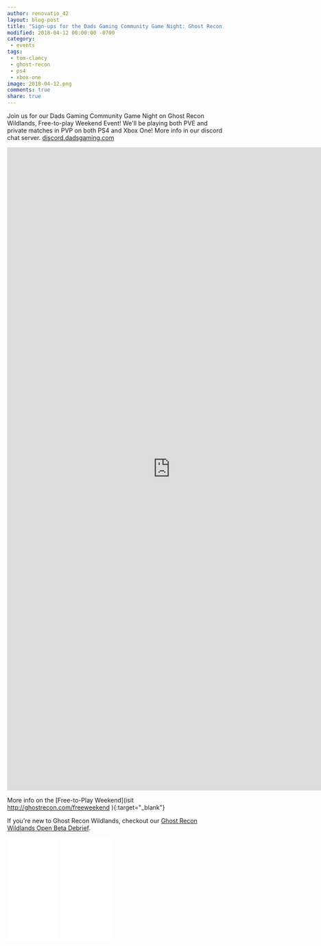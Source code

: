 ```yaml
---
author: renovatio_42
layout: blog-post
title: "Sign-ups for the Dads Gaming Community Game Night: Ghost Recon Wildlands"
modified: 2018-04-12 00:00:00 -0700
category:
 - events
tags:
 - tom-clancy
 - ghost-recon
 - ps4
 - xbox-one
image: 2018-04-12.png
comments: true
share: true
---
```


Join us for our Dads Gaming Community Game Night on Ghost Recon Wildlands, Free-to-play Weekend Event! We'll be playing both PVE and private matches in PVP on both PS4 and Xbox One! More info in our discord chat server. [discord.dadsgaming.com](http://discord.dadsgaming.com)

<iframe src="https://docs.google.com/forms/d/e/1FAIpQLSd9j2ZoqtHJnRlrI2b2aPgrsnpATb3e6z_NPrJwA-E6NSFmMQ/viewform?embedded=true" width="760" height="1500" frameborder="0" marginheight="0" marginwidth="0">Loading...</iframe>

More info on the [Free-to-Play Weekend](isit http://ghostrecon.com/freeweekend ){:target="_blank"}

If you're new to Ghost Recon Wildlands, checkout our [Ghost Recon Wildlands Open Beta Debrief](http://dadsgaming.com/games/2017/03/06/Ghost-Recon-Wildlands-Beta-Debriefing/).

<p>
	<iframe style="width:120px;height:240px;" marginwidth="0" marginheight="0" scrolling="no" frameborder="0" src="//ws-na.amazon-adsystem.com/widgets/q?ServiceVersion=20070822&OneJS=1&Operation=GetAdHtml&MarketPlace=US&source=ac&ref=tf_til&ad_type=product_link&tracking_id=dadgam-20&marketplace=amazon&region=US&placement=B01GK6YHMO&asins=B01GK6YHMO&linkId=b4bfc2438cd2856b0b0091487761846f&show_border=false&link_opens_in_new_window=false&price_color=333333&title_color=0066c0&bg_color=ffffff">
    </iframe>
	<iframe style="width:120px;height:240px;" marginwidth="0" marginheight="0" scrolling="no" frameborder="0" src="//ws-na.amazon-adsystem.com/widgets/q?ServiceVersion=20070822&OneJS=1&Operation=GetAdHtml&MarketPlace=US&source=ac&ref=tf_til&ad_type=product_link&tracking_id=dadgam-20&marketplace=amazon&region=US&placement=B01GQV9JB2&asins=B01GQV9JB2&linkId=1439f23ae80e532a2c0383f665f7ad0e&show_border=false&link_opens_in_new_window=false&price_color=333333&title_color=0066c0&bg_color=ffffff">
    </iframe>
</p>
